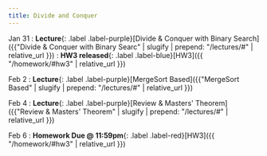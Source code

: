 ```yaml
---
title: Divide and Conquer
---
```


Jan 31
: **Lecture**{: .label .label-purple}[Divide & Conquer with Binary Search]({{"Divide & Conquer with Binary Searc" | slugify | prepend: "/lectures/#" | relative_url }})
: **HW3 released**{: .label .label-blue}[HW3]({{ "/homework/#hw3" | relative_url }})

Feb 2
: **Lecture**{: .label .label-purple}[MergeSort Based]({{"MergeSort Based" | slugify | prepend: "/lectures/#" | relative_url }})

Feb 4
: **Lecture**{: .label .label-purple}[Review & Masters' Theorem]({{"Review & Masters' Theorem" | slugify | prepend: "/lectures/#" | relative_url }})

Feb 6
: **Homework Due @ 11:59pm**{: .label .label-red}[HW3]({{ "/homework/#hw3" | relative_url }})
